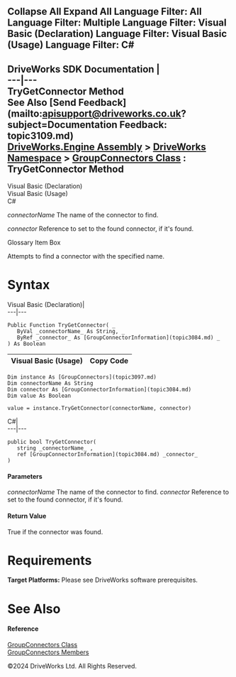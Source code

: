        

 Collapse All Expand All  Language Filter: All  Language Filter: Multiple  Language Filter: Visual Basic (Declaration) Language Filter: Visual Basic (Usage) Language Filter: C#  
---  
DriveWorks SDK Documentation  |   
---|---  
TryGetConnector Method   
See Also [Send Feedback](mailto:apisupport@driveworks.co.uk?subject=Documentation Feedback: topic3109.md)  
[DriveWorks.Engine Assembly](topic2156.md) > [DriveWorks Namespace](topic2159.md) > [GroupConnectors Class](topic3097.md) : TryGetConnector Method  
---  
  
Visual Basic (Declaration)    
Visual Basic (Usage)    
C# 

_connectorName_
    The name of the connector to find.

_connector_
    Reference to set to the found connector, if it's found.

Glossary Item Box

Attempts to find a connector with the specified name. 

# Syntax

Visual Basic (Declaration)|   
---|---  
      
    
    Public Function TryGetConnector( _
       ByVal _connectorName_ As String, _
       ByRef _connector_ As [GroupConnectorInformation](topic3084.md) _
    ) As Boolean  
  
Visual Basic (Usage)| Copy Code  
---|---  
      
    
    Dim instance As [GroupConnectors](topic3097.md)
    Dim connectorName As String
    Dim connector As [GroupConnectorInformation](topic3084.md)
    Dim value As Boolean
     
    value = instance.TryGetConnector(connectorName, connector)  
  
C#|   
---|---  
      
    
    public bool TryGetConnector( 
       string _connectorName_ ,
       ref [GroupConnectorInformation](topic3084.md) _connector_
    )  
  
#### Parameters

 _connectorName_
    The name of the connector to find.
_connector_
    Reference to set to the found connector, if it's found.

#### Return Value

True if the connector was found.

# Requirements

**Target Platforms:** Please see DriveWorks software prerequisites.

# See Also

#### Reference

[GroupConnectors Class](topic3097.md)   
[GroupConnectors Members](topic3098.md)

©2024 DriveWorks Ltd. All Rights Reserved.
